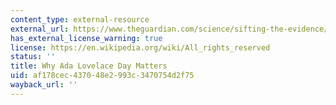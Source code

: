 ```yaml
---
content_type: external-resource
external_url: https://www.theguardian.com/science/sifting-the-evidence/2015/oct/13/why-ada-lovelace-day-matters
has_external_license_warning: true
license: https://en.wikipedia.org/wiki/All_rights_reserved
status: ''
title: Why Ada Lovelace Day Matters
uid: af178cec-4370-48e2-993c-3470754d2f75
wayback_url: ''
---
```

